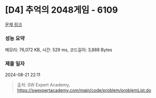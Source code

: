 # [D4] 추억의 2048게임 - 6109 

[문제 링크](https://swexpertacademy.com/main/code/problem/problemDetail.do?contestProbId=AWbrg9uabZsDFAWQ) 

### 성능 요약

메모리: 76,072 KB, 시간: 529 ms, 코드길이: 3,888 Bytes

### 제출 일자

2024-08-21 22:11



> 출처: SW Expert Academy, https://swexpertacademy.com/main/code/problem/problemList.do